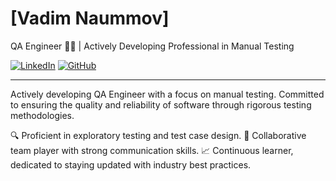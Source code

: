 # [Vadim Naummov]
QA Engineer 👨‍💻 | Actively Developing Professional in Manual Testing

[![LinkedIn](https://img.shields.io/badge/LinkedIn-YourProfile-blue)](https://www.linkedin.com/in/Naumov94)
[![GitHub](https://img.shields.io/badge/GitHub-YourProfile-green)](https://github.com/Naumov94)

---

Actively developing QA Engineer with a focus on manual testing. Committed to ensuring the quality and reliability of software through rigorous testing methodologies.

🔍 Proficient in exploratory testing and test case design.
🤝 Collaborative team player with strong communication skills.
📈 Continuous learner, dedicated to staying updated with industry best practices.